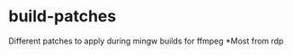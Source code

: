 build-patches
=============


Different patches to apply during mingw builds for ffmpeg
*Most from rdp
